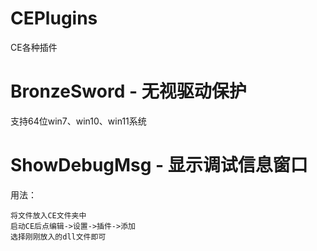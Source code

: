 # CEPlugins
CE各种插件
# BronzeSword - 无视驱动保护
支持64位win7、win10、win11系统
# ShowDebugMsg - 显示调试信息窗口
用法：

    将文件放入CE文件夹中
    启动CE后点编辑->设置->插件->添加
    选择刚刚放入的dll文件即可
